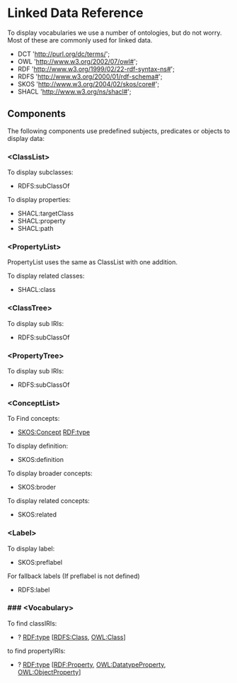 # Linked Data Reference

To display vocabularies we use a number of ontologies, but do not worry. Most of these are commonly used for linked data.

- DCT 'http://purl.org/dc/terms/';
- OWL 'http://www.w3.org/2002/07/owl#';
- RDF 'http://www.w3.org/1999/02/22-rdf-syntax-ns#';
- RDFS 'http://www.w3.org/2000/01/rdf-schema#';
- SKOS 'http://www.w3.org/2004/02/skos/core#';
- SHACL 'http://www.w3.org/ns/shacl#';

## Components

The following components use predefined subjects, predicates or objects to display data:

### &lt;ClassList>

To display subclasses:
- RDFS:subClassOf

To display properties:
- SHACL:targetClass
- SHACL:property
- SHACL:path

### &lt;PropertyList>

PropertyList uses the same as ClassList with one addition.

To display related classes:
- SHACL:class
  
### &lt;ClassTree>

To display sub IRIs:
- RDFS:subClassOf
  
### &lt;PropertyTree>

To display sub IRIs:
- RDFS:subClassOf

### &lt;ConceptList>

To Find concepts:
- <SKOS:Concept> <RDF:type>

To display definition:
- SKOS:definition

To display broader concepts:
- SKOS:broder

To display related concepts:
- SKOS:related

### &lt;Label>

To display label:
- SKOS:preflabel

For fallback labels (If preflabel is not defined)
- RDFS:label

### ### &lt;Vocabulary>

To find classIRIs:
- ? <RDF:type> [<RDFS:Class>, <OWL:Class>]

to find propertyIRIs:
- ? <RDF:type> [<RDF:Property>, <OWL:DatatypeProperty>, <OWL:ObjectProperty>]
